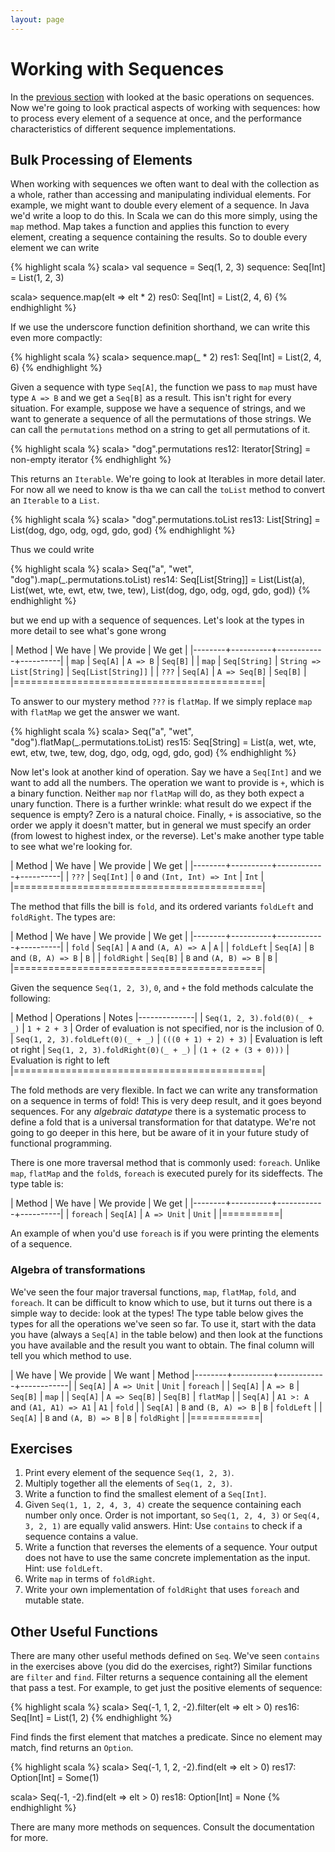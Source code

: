 ```yaml
---
layout: page
---
```


# Working with Sequences

In the [previous section](seq.html) with looked at the basic operations on sequences. Now we're going to look practical aspects of working with sequences: how to process every element of a sequence at once, and the performance characteristics of different sequence implementations.


## Bulk Processing of Elements

When working with sequences we often want to deal with the collection as a whole, rather than accessing and manipulating individual elements. For example, we might want to double every element of a sequence. In Java we'd write a loop to do this. In Scala we can do this more simply, using the `map` method. Map takes a function and applies this function to every element, creating a sequence containing the results. So to double every element we can write

{% highlight scala %}
scala> val sequence = Seq(1, 2, 3)
sequence: Seq[Int] = List(1, 2, 3)

scala> sequence.map(elt => elt * 2)
res0: Seq[Int] = List(2, 4, 6)
{% endhighlight %}

If we use the underscore function definition shorthand, we can write this even more compactly:

{% highlight scala %}
scala> sequence.map(_ * 2)
res1: Seq[Int] = List(2, 4, 6)
{% endhighlight %}

Given a sequence with type `Seq[A]`, the function we pass to `map` must have type `A => B` and we get a `Seq[B]` as a result. This isn't right for every situation. For example, suppose we have a sequence of strings, and we want to generate a sequence of all the permutations of those strings. We can call the `permutations` method on a string to get all permutations of it.

{% highlight scala %}
scala> "dog".permutations
res12: Iterator[String] = non-empty iterator
{% endhighlight %}

This returns an `Iterable`. We're going to look at Iterables in more detail later. For now all we need to know is tha we can call the `toList` method to convert an `Iterable` to a `List`.

{% highlight scala %}
scala> "dog".permutations.toList
res13: List[String] = List(dog, dgo, odg, ogd, gdo, god)
{% endhighlight %}

Thus we could write

{% highlight scala %}
scala> Seq("a", "wet", "dog").map(_.permutations.toList)
res14: Seq[List[String]] = List(List(a), List(wet, wte, ewt, etw, twe, tew), List(dog, dgo, odg, ogd, gdo, god))
{% endhighlight %}

but we end up with a sequence of sequences. Let's look at the types in more detail to see what's gone wrong

| Method | We have  | We provide | We get   |
|--------+----------+------------+----------|
| `map`  | `Seq[A]` | `A => B`   | `Seq[B]` |
| `map`  | `Seq[String]` | `String => List[String]` | `Seq[List[String]]` |
| `???`  | `Seq[A]` | `A => Seq[B]` | `Seq[B]` |
|===========================================|

To answer to our mystery method `???` is `flatMap`. If we simply replace `map` with `flatMap` we get the answer we want.

{% highlight scala %}
scala> Seq("a", "wet", "dog").flatMap(_.permutations.toList)
res15: Seq[String] = List(a, wet, wte, ewt, etw, twe, tew, dog, dgo, odg, ogd, gdo, god)
{% endhighlight %}

Now let's look at another kind of operation. Say we have a `Seq[Int]` and we want to add all the numbers. The operation we want to provide is `+`, which is a binary function. Neither `map` nor `flatMap` will do, as they both expect a unary function. There is a further wrinkle: what result do we expect if the sequence is empty? Zero is a natural choice. Finally, `+` is associative, so the order we apply it doesn't matter, but in general we must specify an order (from lowest to highest index, or the reverse). Let's make another type table to see what we're looking for.

| Method | We have  | We provide | We get   |
|--------+----------+------------+----------|
| `???`  | `Seq[Int]` | `0` and `(Int, Int) => Int` | `Int` |
|===========================================|

The method that fills the bill is `fold`, and its ordered variants `foldLeft` and `foldRight`. The types are:

| Method | We have  | We provide | We get   |
|--------+----------+------------+----------|
| `fold`  | `Seq[A]` | `A` and `(A, A) => A` | `A` |
| `foldLeft` | `Seq[A]` | `B` and `(B, A) => B` | `B` |
| `foldRight` | `Seq[B]` | `B` and `(A, B) => B` | `B` |
|===========================================|

Given the sequence `Seq(1, 2, 3)`, `0`, and `+` the fold methods calculate the following:

| Method                         | Operations     | Notes
|--------------|
| `Seq(1, 2, 3).fold(0)(_ + _)`  | `1 + 2 + 3`    | Order of evaluation is not specified, nor is the inclusion of 0.
| `Seq(1, 2, 3).foldLeft(0)(_ + _)`  | `(((0 + 1) + 2) + 3)`    | Evaluation is left ot right
| `Seq(1, 2, 3).foldRight(0)(_ + _)`  | `(1 + (2 + (3 + 0)))`    | Evaluation is right to left
|===========================================|

The fold methods are very flexible. In fact we can write any transformation on a sequence in terms of fold! This is very deep result, and it goes beyond sequences. For any *algebraic datatype* there is a systematic process to define a fold that is a universal transformation for that datatype. We're not going to go deeper in this here, but be aware of it in your future study of functional programming.

There is one more traversal method that is commonly used: `foreach`. Unlike `map`, `flatMap` and the `fold`s, `foreach` is executed purely for its sideffects. The type table is:

| Method | We have  | We provide | We get   |
|--------+----------+------------+----------|
| `foreach` | `Seq[A]` | `A => Unit` | `Unit` |
|==========|

An example of when you'd use `foreach` is if you were printing the elements of a sequence.

### Algebra of transformations

We've seen the four major traversal functions, `map`, `flatMap`, `fold`, and `foreach`. It can be difficult to know which to use, but it turns out there is a simple way to decide: look at the types! The type table below gives the types for all the operations we've seen so far. To use it, start with the data you have (always a `Seq[A]` in the table below) and then look at the functions you have available and the result you want to obtain. The final column will tell you which method to use.

| We have  | We provide    | We want   | Method
|--------+----------+------------+------------|
| `Seq[A]` | `A => Unit`   | `Unit`   | `foreach` |
| `Seq[A]` | `A => B`      | `Seq[B]` | `map` |
| `Seq[A]` | `A => Seq[B]` | `Seq[B]` | `flatMap` |
| `Seq[A]` | `A1 >: A` and `(A1, A1) => A1` | `A1` | `fold` |
| `Seq[A]` | `B` and `(B, A) => B` | `B` | `foldLeft` |
| `Seq[A]` | `B` and `(A, B) => B` | `B` | `foldRight` |
|============|

## Exercises

1. Print every element of the sequence `Seq(1, 2, 3)`.
2. Multiply together all the elements of `Seq(1, 2, 3)`.
3. Write a function to find the smallest element of a `Seq[Int]`.
4. Given `Seq(1, 1, 2, 4, 3, 4)` create the sequence containing each number only once. Order is not important, so `Seq(1, 2, 4, 3)` or `Seq(4, 3, 2, 1)` are equally valid answers. Hint: Use `contains` to check if a sequence contains a value.
5. Write a function that reverses the elements of a sequence. Your output does not have to use the same concrete implementation as the input. Hint: use `foldLeft`.
6. Write `map` in terms of `foldRight`.
7. Write your own implementation of `foldRight` that uses `foreach` and mutable state.


## Other Useful Functions

There are many other useful methods defined on `Seq`. We've seen `contains` in the exercises above (you did do the exercises, right?) Similar functions are `filter` and `find`. Filter returns a sequence containing all the element that pass a test. For example, to get just the positive elements of sequence:

{% highlight scala %}
scala> Seq(-1, 1, 2, -2).filter(elt => elt > 0)
res16: Seq[Int] = List(1, 2)
{% endhighlight %}

Find finds the first element that matches a predicate. Since no element may match, find returns an `Option`.

{% highlight scala %}
scala> Seq(-1, 1, 2, -2).find(elt => elt > 0)
res17: Option[Int] = Some(1)

scala> Seq(-1, -2).find(elt => elt > 0)
res18: Option[Int] = None
{% endhighlight %}

There are many more methods on sequences. Consult the documentation for more.
